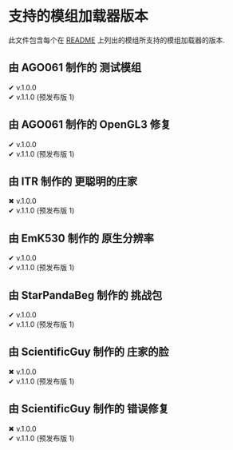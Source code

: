# 支持的模组加载器版本
此文件包含每个在 [README](../README_ZH.md) 上列出的模组所支持的模组加载器的版本.

## 由 AGO061 制作的 测试模组
✔ v.1.0.0\
✔ v.1.1.0 (预发布版 1)

## 由 AGO061 制作的 OpenGL3 修复
✔ v.1.0.0\
✔ v.1.1.0 (预发布版 1)

## 由 ITR 制作的 更聪明的庄家
✖ v.1.0.0\
✔ v.1.1.0 (预发布版 1)

## 由 EmK530 制作的 原生分辨率 
✔ v.1.0.0\
✔ v.1.1.0 (预发布版 1)
## 由 StarPandaBeg 制作的 挑战包 
✔ v.1.0.0\
✔ v.1.1.0 (预发布版 1)
## 由 ScientificGuy 制作的 庄家的脸 
✖ v.1.0.0\
✔ v.1.1.0 (预发布版 1)
## 由 ScientificGuy 制作的 错误修复
✖ v.1.0.0\
✔ v.1.1.0 (预发布版 1)
